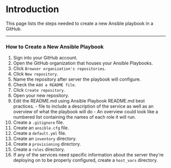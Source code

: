 # Introduction
This page lists the steps needed to create a new Ansible playbook in a GitHub.

---
### How to Create a New Ansible Playbook
1. Sign into your GitHub account.
2. Open the GitHub organization that houses your Ansible Playbooks.
3. Click `Browser organization's repositories`.
4. Click `New repository`.
5. Name the repository after server the playbook will configure.
6. Check the `Add a README file`.
7. Click `Create repository`.
8. Open your new repository.
9. Edit the README.md using Ansible Playbook README.md best practices.
        - file to include a description of the service as well as an overview of what the playbook will do
        - An overview could look like a numbered list containing the names of each role it will run.
10. Create a `.gitignore` file.
11. Create an `ansible.cfg` file.
12. Create a `default.yml` file.
13. Create an `inventory` directory.
13. Create a `provisioning` directory.
14. Create a `roles` directory.
15. If any of the services need specific information about the server they're deploying on to be properly configured, create a `host_vars` directory.
